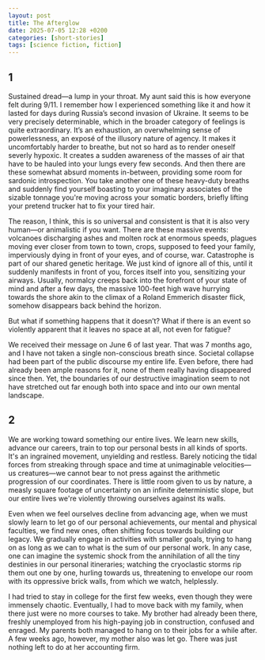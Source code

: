 ```yaml
---
layout: post
title: The Afterglow
date: 2025-07-05 12:28 +0200
categories: [short-stories]
tags: [science fiction, fiction]
---
```


## 1

Sustained dread—a lump in your throat. My aunt said this is how everyone felt during 9/11. I remember how I experienced something like it and how it lasted for days during Russia’s second invasion of Ukraine. It seems to be very precisely determinable, which in the broader category of feelings is quite extraordinary. It’s an exhaustion, an overwhelming sense of powerlessness, an exposé of the illusory nature of agency. It makes it uncomfortably harder to breathe, but not so hard as to render oneself severly hypoxic. It creates a sudden awareness of the masses of air that have to be hauled into your lungs every few seconds. And then there are these somewhat absurd moments in-between, providing some room for sardonic introspection. You take another one of these heavy-duty breaths and suddenly find yourself boasting to your imaginary associates of the sizable tonnage you're moving across your somatic borders, briefly lifting your pretend trucker hat to fix your tired hair.

The reason, I think, this is so universal and consistent is that it is also very human—or animalistic if you want. There are these massive events: volcanoes discharging ashes and molten rock at enormous speeds, plagues moving ever closer from town to town, crops, supposed to feed your family, imperviously dying in front of your eyes, and of course, war. Catastrophe is part of our shared genetic heritage. We just kind of ignore all of this, until it suddenly manifests in front of you, forces itself into you, sensitizing your airways. Usually, normalcy creeps back into the forefront of your state of mind and after a few days, the massive 100-feet high wave hurrying towards the shore akin to the climax of a Roland Emmerich disaster flick, somehow disappears back behind the horizon.

But what if something happens that it doesn’t? What if there is an event so violently apparent that it leaves no space at all, not even for fatigue?

We received their message on June 6 of last year. That was 7 months ago, and I have not taken a single non-conscious breath since. Societal collapse had been part of the public discourse my entire life. Even before, there had already been ample reasons for it, none of them really having disappeared since then. Yet, the boundaries of our destructive imagination seem to not have stretched out far enough both into space and into our own mental landscape. 

## 2

We are working toward something our entire lives. We learn new skills, advance our careers, train to top our personal bests in all kinds of sports. It's an ingrained movement, unyielding and restless. Barely noticing the tidal forces from streaking through space and time at unimaginable velocities—us creatures—we cannot bear to not press against the arithmetic progression of our coordinates. There is little room given to us by nature, a measly square footage of uncertainty on an infinite deterministic slope, but our entire lives we're violently throwing ourselves against its walls.

Even when we feel ourselves decline from advancing age, when we must slowly learn to let go of our personal achievements, our mental and physical faculties, we find new ones, often shifting focus towards building our legacy. We gradually engage in activities with smaller goals, trying to hang on as long as we can to what is the sum of our personal work. In any case, one can imagine the systemic shock from the annihilation of all the tiny destinies in our personal itineraries; watching the cryoclastic storms rip them out one by one, hurling towards us, threatening to envelope our room with its oppressive brick walls, from which we watch, helplessly.

I had tried to stay in college for the first few weeks, even though they were immensely chaotic. Eventually, I had to move back with my family, when there just were no more courses to take. My brother had already been there, freshly unemployed from his high-paying job in construction, confused and enraged. My parents both managed to hang on to their jobs for a while after. A few weeks ago, however, my mother also was let go. There was just nothing left to do at her accounting firm.
